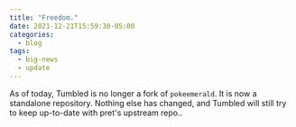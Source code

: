 ```yaml
---
title: "Freedom."
date: 2021-12-21T15:59:30-05:00
categories:
  - blog
tags:
  - big-news
  - update
---
```


As of today, Tumbled is no longer a fork of `pokeemerald`. It is now a standalone 
repository. Nothing else has changed, and Tumbled will still try to keep up-to-date with 
pret's upstream repo..